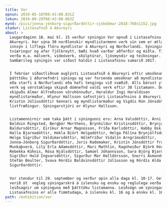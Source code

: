 ```yaml
---
title: Vor
opnun: 2019-05-18T08:43:00.031Z
lokun: 2019-09-29T08:43:00.063Z
mynd: /pics/jonna-jónborg-sigurðardóttir-sjúkdómar-2018-768x1152.jpg
stadur: Listasafnið á Akureyri
about: >
  Laugardaginn 18. maí kl. 15 verður sýningin Vor opnuð í Listasafninu á
  Akureyri. Þar sýna 30 norðlenskir myndlistarmenn verk sín sem er ætlað að gefa
  innsýn í líflega flóru myndlistar á Akureyri og Norðurlandi. Sýningin er
  tvíæringur og afar fjölbreytt, bæði hvað varðar aðferðir og miðla. Til sýnis
  verða m.a. málverk, videóverk, skúlptúrar, ljósmyndir og teikningar.
  Sambærileg sýningin var síðast haldin í Listasafninu sumarið 2017.


  Í febrúar síðastliðnum auglýsti Listasafnið á Akureyri eftir umsóknum um
  þátttöku í áðurnefndri sýningu og var forsenda umsóknar að myndlistarmenn búi
  eða starfi á Norðurlandi eða hafi tengingu við svæðið. Alls bárust yfir 100
  verk og sérstaklega skipuð dómnefnd valdi verk eftir 30 listamann. Dómnefndina
  skipuðu Almar Alfreðsson vöruhönnuður, Haraldur Ingi Haraldsson
  myndlistarmaður, Hlynur Hallsson safnstjóri Listasafnsins á Akureyri, Rósa
  Kristín Júlíusdóttir kennari og myndlistarmaður og Vigdís Rún Jónsdóttir
  listfræðingur. Sýningarstjóri er Hlynur Hallsson.


  Listamennirnir sem taka þátt í sýningunni eru: Arna Valsdóttir, Árni Jónsson,
  Baldvin Ringsted, Bergþór Morthens, Brynhildur Kristinsdóttir, Brynja
  Baldursdóttir, Eiríkur Arnar Magnússon, Fríða Karlsdóttir, Habby Osk, Heiðdís
  Halla Bjarnadóttir, Hekla Björt Helgadóttir, Helga Pálína Brynjólfsdóttir,
  Helga Sigríður Valdimarsdóttir, Hólmfríður Vídalín Arngrímsdóttir,
  Jonna–Jónborg Sigurðardóttir, Joris Rademaker, Kristín Jónsdóttir frá
  Munkaþverá, Lilý Erla Adamsdóttir, Mari Mathlin, Ragnheiður Björk Þórsdóttir,
  Rebekka Kühnis, Rósa Njálsdóttir, Samúel Jóhannsson, Sara Björg Bjarnadóttir,
  Sigríður Huld Ingvarsdóttir, Sigurður Mar Halldórsson, Snorri Ásmundsson,
  Stefán Boulter, Svava Þórdís Baldvinsdóttir Júlíusson og Þórdís Alda
  Sigurðardóttir.


  Vor stendur til 29. september og verður opin alla daga kl. 10-17. Gefin hefur
  verið út  vegleg sýningarskrá á íslensku og ensku og reglulega verða
  leiðsagnir um sýninguna með þátttöku listamanna. Leiðsögn um sýningar
  Listasafnsins er alla fimmtudaga, á íslensku kl. 16 og á ensku kl. 16.30.
path: /exhibition/vor
---
```


